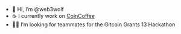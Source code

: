 - 👋 Hi, I’m @web3wolf
- ☕ I currently work on [CoinCoffee](https://github.com/web3wolf/coincoffee)
- 👷‍♂️ I’m looking for teammates for the Gitcoin Grants 13 Hackathon

<!---
web3wolf/web3wolf is a ✨ special ✨ repository because its `README.md` (this file) appears on your GitHub profile.
You can click the Preview link to take a look at your changes.
--->
